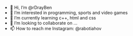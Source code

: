 - 👋 Hi, I’m @rDrayBen
- 👀 I’m interested in programming, sports and video games
- 🌱 I’m currently learning c++, html and css
- 💞️ I’m looking to collaborate on ...
- 📫 How to reach me Instagram: @rabotiahov

<!---
rDrayBen/rDrayBen is a ✨ special ✨ repository because its `README.md` (this file) appears on your GitHub profile.
You can click the Preview link to take a look at your changes.
--->
